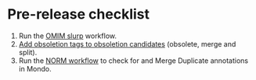 # Pre-release checklist

1. Run the [OMIM slurp](https://mondo.readthedocs.io/en/latest/editors-guide/migration-workflow/) workflow.
1. [Add obsoletion tags to obsoletion candidates](https://mondo.readthedocs.io/en/latest/editors-guide/merging-and-obsoleting/#overview) (obsolete, merge and split).
1. Run the [NORM workflow](https://mondo.readthedocs.io/en/latest/editors-guide/NORM/) to check for and Merge Duplicate annotations in Mondo.